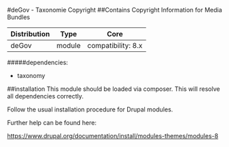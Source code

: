 #deGov - Taxonomie Copyright
##Contains Copyright Information for Media Bundles

Distribution | Type | Core
--- | --- | ---
deGov | module |  compatibility: 8.x

#####dependencies:
  - taxonomy

##installation
This module should be loaded via composer. This will resolve all dependencies correctly.

Follow the usual installation procedure for Drupal modules.

Further help can be found here:

https://www.drupal.org/documentation/install/modules-themes/modules-8
